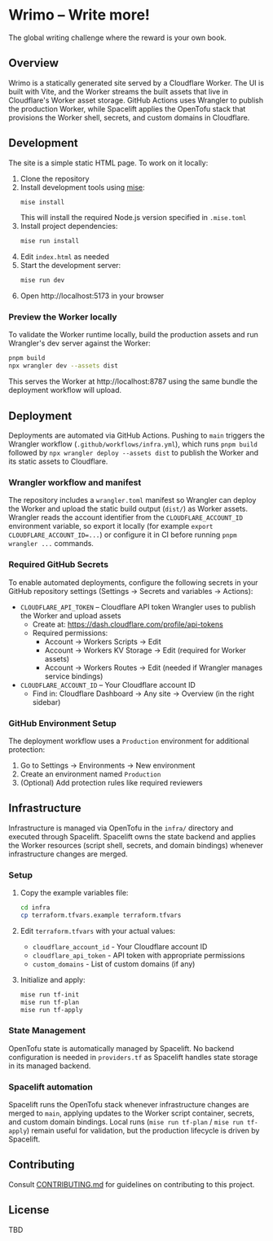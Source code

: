 # Wrimo – Write more!

The global writing challenge where the reward is your own book.

## Overview

Wrimo is a statically generated site served by a Cloudflare Worker. The UI is built with Vite, and the Worker streams the built assets that live in Cloudflare's Worker asset storage. GitHub Actions uses Wrangler to publish the production Worker, while Spacelift applies the OpenTofu stack that provisions the Worker shell, secrets, and custom domains in Cloudflare.

## Development

The site is a simple static HTML page. To work on it locally:

1. Clone the repository
2. Install development tools using [mise](https://mise.jdx.dev/):
   ```bash
   mise install
   ```
   This will install the required Node.js version specified in `.mise.toml`
3. Install project dependencies:
   ```bash
   mise run install
   ```
4. Edit `index.html` as needed
5. Start the development server:
   ```bash
   mise run dev
   ```
6. Open http://localhost:5173 in your browser

### Preview the Worker locally

To validate the Worker runtime locally, build the production assets and run Wrangler's dev server against the Worker:

```bash
pnpm build
npx wrangler dev --assets dist
```

This serves the Worker at http://localhost:8787 using the same bundle the deployment workflow will upload.

## Deployment

Deployments are automated via GitHub Actions. Pushing to `main` triggers the Wrangler workflow (`.github/workflows/infra.yml`), which runs `pnpm build` followed by `npx wrangler deploy --assets dist` to publish the Worker and its static assets to Cloudflare.

### Wrangler workflow and manifest

The repository includes a `wrangler.toml` manifest so Wrangler can deploy the Worker and upload the static build output (`dist/`) as Worker assets. Wrangler reads the account identifier from the `CLOUDFLARE_ACCOUNT_ID` environment variable, so export it locally (for example `export CLOUDFLARE_ACCOUNT_ID=...`) or configure it in CI before running `pnpm wrangler ...` commands.

### Required GitHub Secrets

To enable automated deployments, configure the following secrets in your GitHub repository settings (Settings → Secrets and variables → Actions):

- `CLOUDFLARE_API_TOKEN` – Cloudflare API token Wrangler uses to publish the Worker and upload assets
  - Create at: https://dash.cloudflare.com/profile/api-tokens
  - Required permissions:
    - Account → Workers Scripts → Edit
    - Account → Workers KV Storage → Edit (required for Worker assets)
    - Account → Workers Routes → Edit (needed if Wrangler manages service bindings)
- `CLOUDFLARE_ACCOUNT_ID` – Your Cloudflare account ID
  - Find in: Cloudflare Dashboard → Any site → Overview (in the right sidebar)

### GitHub Environment Setup

The deployment workflow uses a `Production` environment for additional protection:

1. Go to Settings → Environments → New environment
2. Create an environment named `Production`
3. (Optional) Add protection rules like required reviewers

## Infrastructure

Infrastructure is managed via OpenTofu in the `infra/` directory and executed through Spacelift. Spacelift owns the state backend and applies the Worker resources (script shell, secrets, and domain bindings) whenever infrastructure changes are merged.

### Setup

1. Copy the example variables file:
   ```bash
   cd infra
   cp terraform.tfvars.example terraform.tfvars
   ```

2. Edit `terraform.tfvars` with your actual values:
   - `cloudflare_account_id` - Your Cloudflare account ID
   - `cloudflare_api_token` - API token with appropriate permissions
   - `custom_domains` - List of custom domains (if any)

3. Initialize and apply:
   ```bash
   mise run tf-init
   mise run tf-plan
   mise run tf-apply
   ```

### State Management

OpenTofu state is automatically managed by Spacelift. No backend configuration is needed in `providers.tf` as Spacelift handles state storage in its managed backend.

### Spacelift automation

Spacelift runs the OpenTofu stack whenever infrastructure changes are merged to `main`, applying updates to the Worker script container, secrets, and custom domain bindings. Local runs (`mise run tf-plan` / `mise run tf-apply`) remain useful for validation, but the production lifecycle is driven by Spacelift.

## Contributing

Consult [CONTRIBUTING.md](CONTRIBUTING.md) for guidelines on contributing to this project.

## License

TBD
